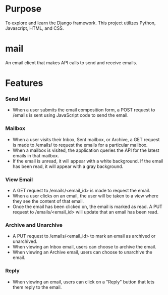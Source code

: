 # Purpose
To explore and learn the Django framework. This project utilizes Python, Javascript, HTML, and CSS.

# mail
An email client that makes API calls to send and receive emails.


# Features
### Send Mail
  - When a user submits the email composition form, a POST request to /emails is sent using JavaScript code to send the email.  
### Mailbox  
  - When a user visits their Inbox, Sent mailbox, or Archive, a GET request is made to /emails/<mailbox> to request the emails for a particular mailbox.
  - When a mailbox is visited, the application queries the API for the latest emails in that mailbox.
  - If the email is unread, it will appear with a white background. If the email has been read, it will appear with a gray background.  
### View Email  
  - A GET request to /emails/<email_id> is made to request the email.  
  - When a user clicks on an email, the user will be taken to a view where they see the content of that email.  
  - Once the email has been clicked on, the email is marked as read. A PUT request to /emails/<email_id> will update that an email has been read.  
### Archive and Unarchive  
  - A PUT request to /emails/<email_id> to mark an email as archived or unarchived.  
  - When viewing an Inbox email, users can choose to archive the email.  
  - When viewing an Archive email, users can choose to unarchive the email.  
### Reply  
  - When viewing an email, users can click on a "Reply" button that lets them reply to the email.  
